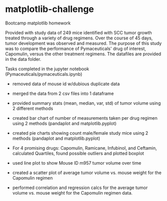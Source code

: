 # matplotlib-challenge
Bootcamp matplotlib homework

Provided with study data of 249 mice identified with SCC tumor growth treated through a variety of drug regimens. Over the course of 45 days, tumor development was observed and measured. The purpose of this study was to compare the performance of Pymaceuticals' drug of interest, Capomulin, versus the other treatment regimens. 
The datafiles are provided in the data folder.

Tasks completed in the jupyter notebook (Pymaceuticals/pymaceuticals.ipynb)
* removed data of mouse id w/dubious duplicate data
* merged the data from 2 csv files into 1 dataframe
* provided summary stats (mean, median, var, std) of tumor volume using 2 different methods
* created bar chart of number of measurements taken per drug regimen using 2 methods (pandaplot and matplotlib.pyplot)

* created pie charts showing count male/female study mice using 2 methods (pandaplot and matplotlib.pyplot)

* For 4 promising drugs: Capomulin, Ramicane, Infubinol, and Ceftamin, calculated Quartiles, found possible outliers and plotted boxplot

* used line plot to show Mouse ID m957 tumor volume over time

* created a scatter plot of average tumor volume vs. mouse weight for the Capomulin regimen
* performed correlation and regression calcs for the average tumor volume vs. mouse weight for the Capomulin regimen data.